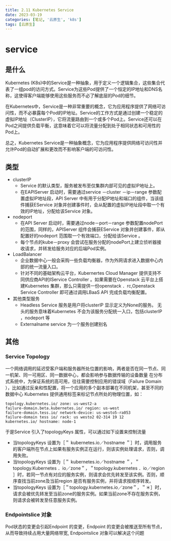 ```yaml
---
title: 2.11 Kubernetes Service
date: 2023-03-19
categories: [笔记, '云原生', 'k8s']
tags: [云原生]
---
```


# service

## 是什么
Kubernetes (K8s)中的Service是一种抽象，用于定义一个逻辑集合，这些集合代表了一组pod的访问方式。Service为这些Pod提供了一个恒定的IP地址和DNS名称，这使得客户端能够使用这些服务而不必了解底层的Pod的细节。

在Kubernetes中，Service是一种非常重要的概念，它为应用程序提供了网络可访问性，而不必暴露每个Pod的IP地址。Service的工作方式是通过创建一个稳定的虚拟IP地址（ClusterIP），它将流量路由到一个或多个Pod上。Service还可以在Pod之间提供负载平衡，这意味着它可以将流量分配到处于相同状态和可用性的Pod上。

总之，Kubernetes Service是一种抽象概念，它为应用程序提供网络可访问性并允许Pod的自动扩展和更改而不影响客户端的可访问性。

## 类型
* clusterlP
  * Service 的默认类型，服务被发布至仅集群内部可见的虚拟IP地址上。
  * 在EAPIServer 启动时，需要通过service －cluster －ip－range 参数配置虚拟IP地址段，API Server 中有用于分配IP地址和端口的组件，当该组件捕获EService 对象并创建事件时，会从配置的虚拟IP地址段中取一个有效的IP地址，分配给该Service 对象。
* nodeport
  * 在API Server 启动时，需要通过node－port－range 参数配置nodePort 的范围，同样的，APIServer 组件会捕获EService 对象并创建事件，即从配置好的nodeport 范围取一个有效端口，分配给该Service 。
  * 每个节点的kube－proxy 会尝试在服务分配的nodePort上建立侦听器接收请求，并转发给服务对应的后端Pod实例。
* LoadBalancer
  * 企业数据中心一般会采购一些负载均衡器，作为外网请求进入数据中心内部的统一流量入口。
  * 针对不同的基础架构云平台，Kubernertes Cloud Manager 提供支持不同供应商API的IService Controller 。如果需要在Openstack 云平台上搭建Kubernetes 集群，那么只需提供一份openstack ．rc,Openstack Service Controller 即可通过调用LBaaS API 完成负载均衡配置。
* 其他类型服务
  * Headless Service 服务是用户将clusterlP 显示定义为None的服务。 无头的服务意味着Kubernetes 不会为该服务分配统一入口，包括clusterlP ，nodeport 等	
  * Externalname service  为一个服务创建别名


## 其他
### Service Topology
一个网络调用的延迟受客户端和服务器所处位置的影响，两者是否在同一节点、同一机架、同一可用区、同一数据中心，都会影响参与数据传输的设备数量
在分布式系统中，为保证系统的高可用，往往需要控制应用的错误域（Failure Domain ），比如通过反亲和性配置，将一个应用的多个副本部署在不同机架，甚至不同的数据中心
Kubernetes 提供通用标签来标记节点所处的物理位置，如：

```
topology.kubernetes.io/ zone: us-west2-a
failure-domain.beta.kubernetes.io/ region: us-west
failure-domain.tess.io/ network-device: us-westo5-ra053
failure-domain tess io/ rack: us westo2 02-314 19 12
kubernetes.io/ hostname: node-1
```

于是Service 引入了topologyKeys 属性，可以通过如下设置来控制流量
* 当topologyKeys 设置为［＂ kubernetes.io／hostname ＂］时，调用服务的客户端所在节点上如果有服务实例正在运行，则该实例处理请求，否则，调用失败。
* 当topologyKeys 设置为［＂ kubernetes.io／hostname ＂，＂topology.Kubernetes ．io／zone＂，＂topology.kubernetes ．io／region ］时，若同一节点有对应的服务实例，则请求会优先转发至该实例。否则，顺序查找当前zone及当前region 是否有服务实例，并将请求按顺序转发。
* 当topologyKeys 设置为［＂topology.kubernetes.io／zone＂，＂＊］时，请求会被优先转发至当前zone的服务实例。如果当前zone不存在服务实例，则请求会被转发至任意服务实例。

### Endpointslice 对象
Pod状态的变更会引起Endpoint 的变更，Endpoint 的变更会被推送至所有节点，从而导致持续占用大量网络带宽, Endpointslice 对象可以解决这个问题
